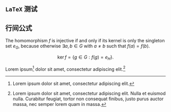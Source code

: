 ## `LaTeX` 测试

## 行间公式

The homomorphism $f$ is injective if and only if its kernel is only the 
singleton set $e_G$, because otherwise $\exists a,b\in G$ with $a\neq b$ such 
that $f(a)=f(b)$.

$$ \operatorname{ker} f=\{g\in G:f(g)=e_{H}\}{\mbox{.}} $$

Lorem ipsum[^1] dolor sit amet, consectetur adipiscing elit.[^2]









[^1]: Lorem ipsum dolor sit amet, consectetur adipiscing elit.
[^2]:
    Lorem ipsum dolor sit amet, consectetur adipiscing elit. Nulla et euismod
    nulla. Curabitur feugiat, tortor non consequat finibus, justo purus auctor
    massa, nec semper lorem quam in massa.